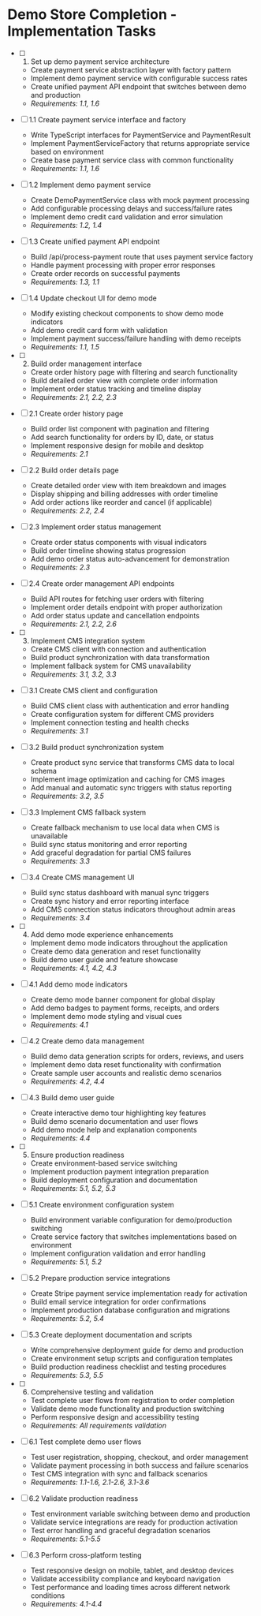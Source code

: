 # Demo Store Completion - Implementation Tasks

- [ ] 1. Set up demo payment service architecture
  - Create payment service abstraction layer with factory pattern
  - Implement demo payment service with configurable success rates
  - Create unified payment API endpoint that switches between demo and production
  - _Requirements: 1.1, 1.6_

- [ ] 1.1 Create payment service interface and factory
  - Write TypeScript interfaces for PaymentService and PaymentResult
  - Implement PaymentServiceFactory that returns appropriate service based on environment
  - Create base payment service class with common functionality
  - _Requirements: 1.1, 1.6_

- [ ] 1.2 Implement demo payment service
  - Create DemoPaymentService class with mock payment processing
  - Add configurable processing delays and success/failure rates
  - Implement demo credit card validation and error simulation
  - _Requirements: 1.2, 1.4_

- [ ] 1.3 Create unified payment API endpoint
  - Build /api/process-payment route that uses payment service factory
  - Handle payment processing with proper error responses
  - Create order records on successful payments
  - _Requirements: 1.3, 1.1_

- [ ] 1.4 Update checkout UI for demo mode
  - Modify existing checkout components to show demo mode indicators
  - Add demo credit card form with validation
  - Implement payment success/failure handling with demo receipts
  - _Requirements: 1.1, 1.5_

- [ ] 2. Build order management interface
  - Create order history page with filtering and search functionality
  - Build detailed order view with complete order information
  - Implement order status tracking and timeline display
  - _Requirements: 2.1, 2.2, 2.3_

- [ ] 2.1 Create order history page
  - Build order list component with pagination and filtering
  - Add search functionality for orders by ID, date, or status
  - Implement responsive design for mobile and desktop
  - _Requirements: 2.1_

- [ ] 2.2 Build order details page
  - Create detailed order view with item breakdown and images
  - Display shipping and billing addresses with order timeline
  - Add order actions like reorder and cancel (if applicable)
  - _Requirements: 2.2, 2.4_

- [ ] 2.3 Implement order status management
  - Create order status components with visual indicators
  - Build order timeline showing status progression
  - Add demo order status auto-advancement for demonstration
  - _Requirements: 2.3_

- [ ] 2.4 Create order management API endpoints
  - Build API routes for fetching user orders with filtering
  - Implement order details endpoint with proper authorization
  - Add order status update and cancellation endpoints
  - _Requirements: 2.1, 2.2, 2.6_

- [ ] 3. Implement CMS integration system
  - Create CMS client with connection and authentication
  - Build product synchronization with data transformation
  - Implement fallback system for CMS unavailability
  - _Requirements: 3.1, 3.2, 3.3_

- [ ] 3.1 Create CMS client and configuration
  - Build CMS client class with authentication and error handling
  - Create configuration system for different CMS providers
  - Implement connection testing and health checks
  - _Requirements: 3.1_

- [ ] 3.2 Build product synchronization system
  - Create product sync service that transforms CMS data to local schema
  - Implement image optimization and caching for CMS images
  - Add manual and automatic sync triggers with status reporting
  - _Requirements: 3.2, 3.5_

- [ ] 3.3 Implement CMS fallback system
  - Create fallback mechanism to use local data when CMS is unavailable
  - Build sync status monitoring and error reporting
  - Add graceful degradation for partial CMS failures
  - _Requirements: 3.3_

- [ ] 3.4 Create CMS management UI
  - Build sync status dashboard with manual sync triggers
  - Create sync history and error reporting interface
  - Add CMS connection status indicators throughout admin areas
  - _Requirements: 3.4_

- [ ] 4. Add demo mode experience enhancements
  - Implement demo mode indicators throughout the application
  - Create demo data generation and reset functionality
  - Build demo user guide and feature showcase
  - _Requirements: 4.1, 4.2, 4.3_

- [ ] 4.1 Add demo mode indicators
  - Create demo mode banner component for global display
  - Add demo badges to payment forms, receipts, and orders
  - Implement demo mode styling and visual cues
  - _Requirements: 4.1_

- [ ] 4.2 Create demo data management
  - Build demo data generation scripts for orders, reviews, and users
  - Implement demo data reset functionality with confirmation
  - Create sample user accounts and realistic demo scenarios
  - _Requirements: 4.2, 4.4_

- [ ] 4.3 Build demo user guide
  - Create interactive demo tour highlighting key features
  - Build demo scenario documentation and user flows
  - Add demo mode help and explanation components
  - _Requirements: 4.4_

- [ ] 5. Ensure production readiness
  - Create environment-based service switching
  - Implement production payment integration preparation
  - Build deployment configuration and documentation
  - _Requirements: 5.1, 5.2, 5.3_

- [ ] 5.1 Create environment configuration system
  - Build environment variable configuration for demo/production switching
  - Create service factory that switches implementations based on environment
  - Implement configuration validation and error handling
  - _Requirements: 5.1, 5.2_

- [ ] 5.2 Prepare production service integrations
  - Create Stripe payment service implementation ready for activation
  - Build email service integration for order confirmations
  - Implement production database configuration and migrations
  - _Requirements: 5.2, 5.4_

- [ ] 5.3 Create deployment documentation and scripts
  - Write comprehensive deployment guide for demo and production
  - Create environment setup scripts and configuration templates
  - Build production readiness checklist and testing procedures
  - _Requirements: 5.3, 5.5_

- [ ] 6. Comprehensive testing and validation
  - Test complete user flows from registration to order completion
  - Validate demo mode functionality and production switching
  - Perform responsive design and accessibility testing
  - _Requirements: All requirements validation_

- [ ] 6.1 Test complete demo user flows
  - Test user registration, shopping, checkout, and order management
  - Validate payment processing in both success and failure scenarios
  - Test CMS integration with sync and fallback scenarios
  - _Requirements: 1.1-1.6, 2.1-2.6, 3.1-3.6_

- [ ] 6.2 Validate production readiness
  - Test environment variable switching between demo and production
  - Validate service integrations are ready for production activation
  - Test error handling and graceful degradation scenarios
  - _Requirements: 5.1-5.5_

- [ ] 6.3 Perform cross-platform testing
  - Test responsive design on mobile, tablet, and desktop devices
  - Validate accessibility compliance and keyboard navigation
  - Test performance and loading times across different network conditions
  - _Requirements: 4.1-4.4_